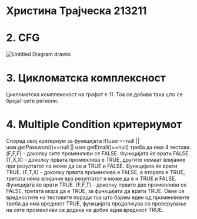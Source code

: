 # Христина Трајческа 213211

# 2. CFG
![Untitled Diagram drawio](https://github.com/hristinat5/SI_2023_lab2_213211/assets/130299095/fe9eaf80-32ed-4509-8dad-4e1cb7920338)

# 3. Цикломатска комплексност
Цикломатска комплексност на графот е 11. Тоа се добива така што се бројат сите региони.

# 4. Multiple Condition критериумот
Според овој критериум за функцијата if(user==null || user.getPassword()==null || user.getEmail()==null) треба да има 4 тестови.
(F,F,F) - доколку сите променливи се FALSE. Функцијата ќе врати FALSE.
(T,X,X) - доколку првата променлива е TRUE, другите немаат влијание при резултатот па може да се и TRUE и FALSE. Функцијата ќе врати TRUE.
(F,T,X) - доколку првата променлива е FALSE, а втората е TRUE, третата нема влијание врз резултатот и може да е и TRUE и FALSE. Функцијата ќе врати TRUE.
(F,F,T) - доколку првите две променливи се FALSE, третата мора да е TRUE, за функцијата да врати TRUE.
Овие се вредностите на тестовите поради тоа што барем еден од променливите треба да има вредност TRUE, функцијата продолжува со проверување на сите променливи се додека не добие една вредност TRUE.
